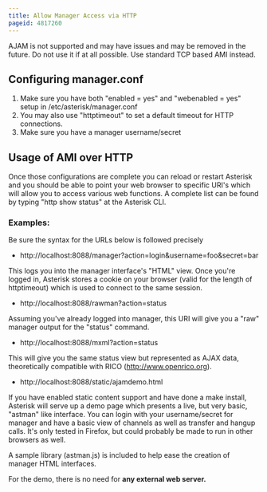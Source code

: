 ```yaml
---
title: Allow Manager Access via HTTP
pageid: 4817260
---
```


AJAM is not supported and may have issues and may be removed in the future. Do not use it if at all possible. Use standard TCP based AMI instead.

Configuring manager.conf
------------------------

1. Make sure you have both "enabled = yes" and "webenabled = yes" setup in /etc/asterisk/manager.conf
2. You may also use "httptimeout" to set a default timeout for HTTP connections.
3. Make sure you have a manager username/secret

Usage of AMI over HTTP
----------------------

Once those configurations are complete you can reload or restart Asterisk and you should be able to point your web browser to specific URI's which will allow you to access various web functions. A complete list can be found by typing "http show status" at the Asterisk CLI.

### Examples:

Be sure the syntax for the URLs below is followed precisely

* http://localhost:8088/manager?action=login&username=foo&secret=bar

This logs you into the manager interface's "HTML" view. Once you're logged in, Asterisk stores a cookie on your browser (valid for the length of httptimeout) which is used to connect to the same session.

* http://localhost:8088/rawman?action=status

Assuming you've already logged into manager, this URI will give you a "raw" manager output for the "status" command.

* http://localhost:8088/mxml?action=status

This will give you the same status view but represented as AJAX data, theoretically compatible with RICO (<http://www.openrico.org>).

* http://localhost:8088/static/ajamdemo.html

If you have enabled static content support and have done a make install, Asterisk will serve up a demo page which presents a live, but very basic, "astman" like interface. You can login with your username/secret for manager and have a basic view of channels as well as transfer and hangup calls. It's only tested in Firefox, but could probably be made to run in other browsers as well.

A sample library (astman.js) is included to help ease the creation of manager HTML interfaces.

For the demo, there is no need for **any external web server.**

